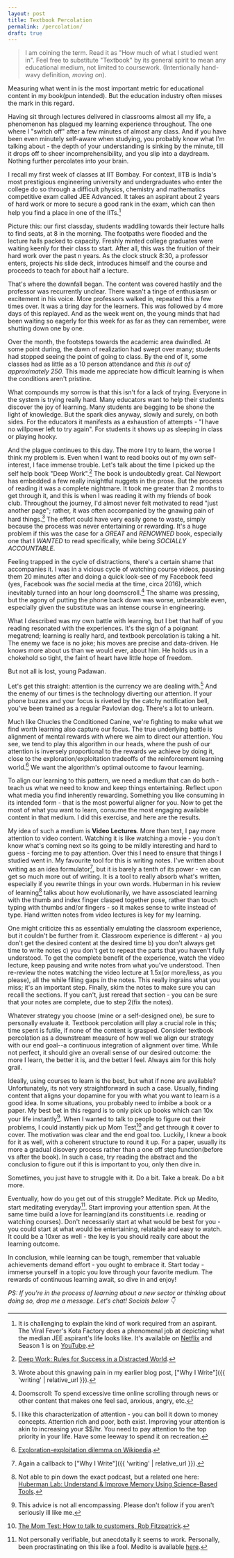 ```yaml
---
layout: post
title: Textbook Percolation
permalink: /percolation/
draft: true
---
```


> I am coining the term. Read it as "How much of what I studied went in". Feel free to substitute "Textbook" by its general spirit to mean any educational medium, not limited to coursework. (Intentionally hand-wavy definition, *moving on*).

Measuring what went in is the most important metric for educational content in my book(pun intended). But the education industry often misses the mark in this regard.

Having sit through lectures delivered in classrooms almost all my life, a phenomenon has plagued my learning experience throughout. The one where I "switch off" after a few minutes of almost any class. And if you have been even minutely self-aware when studying, you probably know what I'm talking about - the depth of your understanding is sinking by the minute, till it drops off to sheer incomprehensibility, and you slip into a daydream. Nothing further percolates into your brain.

I recall my first week of classes at IIT Bombay. For context, IITB is India's most prestigious engineering university and undergraduates who enter the college do so through a difficult physics, chemistry and mathematics competitive exam called JEE Advanced. It takes an aspirant about 2 years of hard work or more to secure a good rank in the exam, which can then help you find a place in one of the IITs.[^jee]

Picture this: our first classday, students waddling towards their lecture halls to find seats, at 8 in the morning. The footpaths were flooded and the lecture halls packed to capacity. Freshly minted college graduates were waiting keenly for their class to start. After all, this was the fruition of their hard work over the past n years. As the clock struck 8:30, a professor enters, projects his slide deck, introduces himself and the course and proceeds to teach for about half a lecture. 

That's where the downfall began. The content was covered hastily and the professor was recurrently unclear. There wasn't a tinge of enthusiasm or excitement in his voice. More professors walked in, repeated this a few times over. It was a tiring day for the learners. This was followed by 4 more days of this replayed. And as the week went on, the young minds that had been waiting so eagerly for this week for as far as they can remember, were shutting down one by one.

Over the month, the footsteps towards the academic area dwindled. At some point during, the dawn of realization had swept over many; students had stopped seeing the point of going to class. By the end of it, some classes had as little as a 10 person attendance and *this is out of approximately 250*. This made me appreciate how difficult learning is when the conditions aren't pristine.

What compounds my sorrow is that this isn't for a lack of trying. Everyone in the system is trying really hard. Many educators want to help their students discover the joy of learning. Many students are begging to be shone the light of knowledge. But the spark dies anyway, slowly and surely, on both sides. For the educators it manifests as a exhaustion of attempts - "I have no willpower left to try again". For students it shows up as sleeping in class or playing hooky.

And the plague continues to this day. The more I try to learn, the worse I think my problem is. Even when I want to read books out of my own self-interest, I face immense trouble. Let's talk about the time I picked up the self help book "Deep Work".[^deepwork] The book is undoubtedly great. Cal Newport has embedded a few really insightful nuggets in the prose. But the process of reading it was a complete nightmare. It took me greater than 2 months to get through it, and this is when I was reading it with my friends of book club. Throughout the journey, I'd almost never felt motivated to read "just another page"; rather, it was often accompanied by the gnawing pain of hard things.[^gnawing] The effort could have very easily gone to waste, simply because the process was never entertaining or rewarding. It's a huge problem if this was the case for a *GREAT* and *RENOWNED* book, especially one that I *WANTED* to read specifically, while being *SOCIALLY ACCOUNTABLE*.

Feeling trapped in the cycle of distractions, there's a certain shame that accompanies it. I was in a vicious cycle of watching course videos, pausing them 20 minutes after and doing a quick look-see of my Facebook feed (yes, Facebook was *the* social media at the time, circa 2016), which inevitably turned into an hour long doomscroll.[^doomscroll] The shame was pressing, but the agony of putting the phone back down was worse, unbearable even, especially given the substitute was an intense course in engineering.

What I described was my own battle with learning, but I bet that half of you reading resonated with the experiences. It's the sign of a poignant megatrend; learning is really hard, and textbook percolation is taking a hit. The enemy we face is no joke; his moves are precise and data-driven. He knows more about us than we would ever, about him. He holds us in a chokehold so tight, the faint of heart have little hope of freedom.

But not all is lost, young Padawan.

<!-- TBD: SAVE THE READER -->

Let's get this straight: attention is the currency we are dealing with.[^attncurrency] And the enemy of our times is the technology diverting our attention. If your phone buzzes and your focus is riveted by the catchy notification bell, you've been trained as a regular Pavlovian dog. There's a lot to unlearn.

Much like Chucles the Conditioned Canine, we're fighting to make what we find worth learning also capture our focus. The true underlying battle is alignment of mental rewards with where we aim to direct our attention. You see, we tend to play this algorithm in our heads, where the push of our attention is inversely proportional to the rewards we achieve by doing it, close to the exploration/exploitation tradeoffs of the reinforcement learning world.[^rl] We want the algorithm's optimal outcome to favour learning.

To align our learning to this pattern, we need a medium that can do both - teach us what we need to know and keep things entertaining. Reflect upon what media you find inherently rewarding. Something you like consuming in its intended form - that is the most powerful aligner for you. Now to get the most of what you want to learn, consume the most engaging available content in that medium. I did this exercise, and here are the results.

My idea of such a medium is **Video Lectures**. More than text, I pay more attention to video content. Watching it is like watching a movie - you don't know what's coming next so its going to be mildly interesting and hard to guess - forcing me to pay attention. Over this I need to ensure that things I studied went in. My favourite tool for this is writing notes. I've written about writing as an idea formulator[^writing], but it is barely a tenth of its power - we can get so much more out of writing. It is a tool to really absorb what's written, especially if you rewrite things in your own words. Huberman in his review of learning[^huberman] talks about how evolutionarily, we have assosciated learning with the thumb and index finger clasped together pose, rather than touch typing with thumbs and/or fingers - so it makes sense to write instead of type. Hand written notes from video lectures is key for my learning.

One might criticize this as essentially emulating the classroom experience, but it couldn't be further from it. Classroom experience is different - a) you don't get the desired content at the desired time b) you don't always get time to write notes c) you don't get to repeat the parts that you haven't fully understood. To get the complete benefit of the experience, watch the video lecture, keep pausing and write notes from what you've understood. Then re-review the notes watching the video lecture at 1.5x(or more/less, as you please), all the while filling gaps in the notes. This really ingrains what you miss; it's an important step. Finally, skim the notes to make sure you can recall the sections. If you can't, just reread that section - you can be sure that your notes are complete, due to step 2(fix the notes).

Whatever strategy you choose (mine or a self-designed one), be sure to personally evaluate it. Textbook percolation will play a crucial role in this; time spent is futile, if none of the content is grasped. Consider textbook percolation as a downstream measure of how well we align our strategy with our end goal--a continuous integration of alignment over time. While not perfect, it should give an overall sense of our desired outcome: the more I learn, the better it is, and the better I feel. Always aim for this holy grail.

Ideally, using courses to learn is the best, but what if none are available? Unfortunately, its not very straightforward in such a case. Usually, finding content that aligns your dopamine for you with what you want to learn is a good idea. In some situations, you probably need to imbibe a book or a paper. My best bet in this regard is to only pick up books which can 10x your life instantly[^books]. When I wanted to talk to people to figure out their problems, I could instantly pick up Mom Test[^momtest] and get through it cover to cover. The motivation was clear and the end goal too. Luckily, I knew a book for it as well, with a coherent structure to round it up. For a paper, usually its more a gradual disovery process rather than a one off step function(before vs after the book). In such a case, try reading the abstract and the conclusion to figure out if this is important to you, only then dive in.

Sometimes, you just have to struggle with it. Do a bit. Take a break. Do a bit more.

Eventually, how do you get out of this struggle? Meditate. Pick up Medito, start meditating everyday[^meditation]. Start improving your attention span. At the same time build a love for learning(and its constituents i.e. reading or watching courses). Don't necessarily start at what would be best for you - you could start at what would be entertaining, relatable and easy to watch. It could be a 10xer as well - the key is you should really care about the learning outcome.

In conclusion, while learning can be tough, remember that valuable achievements demand effort - you ought to embrace it. Start today - immerse yourself in a topic you love through your favorite medium. The rewards of continuous learning await, so dive in and enjoy!

*PS: If you're in the process of learning about a new sector or thinking about doing so, drop me a message. Let's chat! Socials below :point_down:*

[^jee]: It is challenging to explain the kind of work required from an aspirant. The Viral Fever's Kota Factory does a phenomenal job at depicting what the median JEE aspirant's life looks like. It's available on [Netflix](https://www.netflix.com/in/title/81249783) and Season 1 is on [YouTube](https://www.youtube.com/playlist?list=PLTB0eCoUXErb7pV0Sj1hXWrxerSZX1qgh).
[^deepwork]: [Deep Work: Rules for Success in a Distracted World](https://calnewport.com/deep-work-rules-for-focused-success-in-a-distracted-world/).
[^gnawing]: Wrote about this gnawing pain in my earlier blog post, ["Why I Write"]({{ 'writing' | relative_url }}).
[^doomscroll]: Doomscroll: To spend excessive time online scrolling through news or other content that makes one feel sad, anxious, angry, etc.
[^attncurrency]: I like this characterization of attention - you can boil it down to money concepts. Attention rich and poor, both exist. Improving your attention is akin to increasing your $$/hr. You need to pay attention to the top priority in your life. Have some leeway to spend it on recreation.
[^writing]: Again a callback to ["Why I Write"]({{ 'writing' | relative_url }}).
[^huberman]: Not able to pin down the exact podcast, but a related one here: [Huberman Lab: Understand & Improve Memory Using Science-Based Tools](https://www.youtube.com/watch?v=szqPAPKE5tQ).
[^momtest]: [The Mom Test: How to talk to customers, Rob Fitzpatrick](https://www.momtestbook.com/).
[^books]: This advice is not all encompassing. Please don't follow if you aren't seriously ill like me.
[^meditation]: Not personally verifiable, but anecdotally it seems to work. Personally, been procrastinating on this like a fool. Medito is available [here](https://meditofoundation.org/).
[^rl]: [Exploration-exploitation dilemma on Wikipedia](https://en.wikipedia.org/wiki/Exploration-exploitation_dilemma).